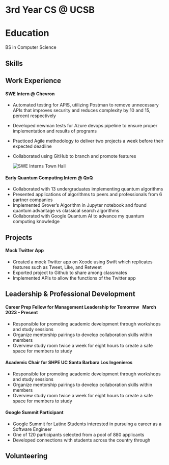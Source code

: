 # 3rd Year CS @ UCSB

# Education
  BS in Computer Science
  
## Skills

## Work Experience

#### SWE Intern @ Chevron
- Automated testing for APIS, utilizing Postman to remove unnecessary APIs that improves security and reduces complexity by 10 and 15, percent respectively
- Developed newman tests for Azure devops pipeline to ensure proper implementation and results of programs
- Practiced Agile methodology to deliver two projects a week before their expected deadline
- Collaborated using GitHub to branch and promote features

  ![SWE Interns Town Hall](/assets/img/2023_Chevron_Intern_Town_Hall_8574.jpg)

#### Early Quantum Computing Intern @ QxQ
- Collaborated with 13 undergraduates implementing quantum algorithms
- Presented applications of algorithms to peers and professionals from 6 partner companies
- Implemented Grover’s Algorithm in Jupyter notebook and found quantum advantage vs classical search algorithms
- Collaborated with Google Quantum AI to advance my quantum computing knowledge

## Projects

#### Mock Twitter App
- Created a mock Twitter app on Xcode using Swift which replicates features such as Tweet, Like, and Retweet
- Exported project to Github to share among classmates
- Implemented APIs to allow the functions of the Twitter app

## Leadership & Professional Development                     

#### Career Prep Fellow for Management Leadership for Tomorrow &nbsp;   March 2023 - Present
- Responsible for promoting academic development through workshops and study sessions
- Organize mentorship pairings to develop collaboration skills within members
- Overview study room twice a week for eight hours to create a safe space for members to study

#### Academic Chair for SHPE UC Santa Barbara Los Ingenieros
- Responsible for promoting academic development through workshops and study sessions
- Organize mentorship pairings to develop collaboration skills within members
- Overview study room twice a week for eight hours to create a safe space for members to study

#### Google Summit Participant
- Google Summit for Latinx Students interested in pursuing a career as a Software Engineer
- One of 120 participants selected from a pool of 880 applicants
- Developed connections with students across the country through

## Volunteering
